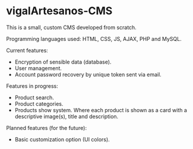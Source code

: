 # vigalArtesanos-CMS
This is a small, custom CMS developed from scratch. 

Programming languages used: HTML, CSS, JS, AJAX, PHP and MySQL.

Current features:
- Encryption of sensible data (database).
- User management.
- Account password recovery by unique token sent via email.

Features in progress:
- Product search.
- Product categories.
- Products show system. Where each product is shown as a card with a descriptive image(s), title and description.

Planned features (for the future):
- Basic customization option (UI colors).
